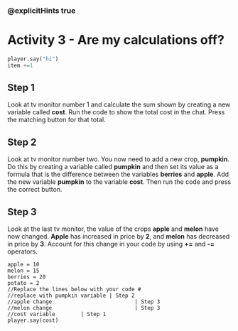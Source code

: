 ### @explicitHints true

# Activity 3 - Are my calculations off?

```python
player.say("hi")
item +=1

```

## Step 1
Look at tv monitor number 1 and calculate the sum shown by creating a new variable called **cost**. Run the code to show the total cost in the chat.
Press the matching button for that total. 

## Step 2
Look at tv monitor number two. You now need to add a new crop, **pumpkin**. Do this by creating a variable called **pumpkin** and then set its value
as a formula that is the difference between the variables **berries** and **apple**. Add the new variable **pumpkin** to the variable **cost**. Then run the 
code and press the correct button. 

## Step 3 
Look at the last tv monitor, the value of the crops **apple** and **melon** have now changed. **Apple** has increased in price by **2**, 
and **melon** has decreased in price by **3**. Account for this change in your code by using **+=** and **-=** operators.

```template
apple = 10
melon = 15
berries = 20
potato = 2
//Replace the lines below with your code #
//replace with pumpkin variable | Step 2
//apple change                          | Step 3
//melon change                          | Step 3
//cost variable        | Step 1
player.say(cost)
``` 